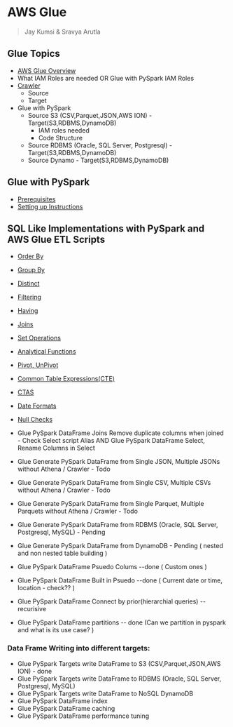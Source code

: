 # AWS Glue
> Jay Kumsi & Sravya Arutla

## Glue Topics
* [AWS Glue Overview](Intro.md)
* What IAM Roles are needed OR Glue with PySpark IAM Roles
* [Crawler](aws-glue-crawler.md)
   * Source
   * Target
* Glue with PySpark
    * Source S3 (CSV,Parquet,JSON,AWS ION) - Target(S3,RDBMS,DynamoDB)
        * IAM roles needed
        * Code Structure
    * Source RDBMS (Oracle, SQL Server, Postgresql) - Target(S3,RDBMS,DynamoDB) 
    * Source Dynamo - Target(S3,RDBMS,DynamoDB)

## Glue with PySpark
* [Prerequisites](prerequisites.md)
* [Setting up Instructions](set-up-instructions.md)
  
## SQL Like Implementations with PySpark and AWS Glue ETL Scripts

* [Order By](glue-pyspark-orderby.md)
* [Group By](glue-pyspark-groupby.md)
* [Distinct](glue-pyspark-distinct.md)
* [Filtering](glue-pyspark-condition.md)
* [Having](glue-pyspark-having.md)
* [Joins](glue-pyspark-joins.md)
* [Set Operations](glue-pyspark-set-operations.md)
* [Analytical Functions](glue-pyspark-analytical.md)
* [Pivot, UnPivot](glue-pyspark-pivot-unpivot.md)
* [Common Table Expressions(CTE)](glue-pyspark-cte.md)
* [CTAS](glue-pyspark-ctas.md)
* [Date Formats](glue-pyspark-date-formats.md)
* [Null Checks](glue-pyspark-null-checks.md)

  
* Glue PySpark DataFrame Joins Remove duplicate columns when joined - Check Select script Alias
  AND Glue PySpark DataFrame Select, Rename Columns in Select  
* Glue Generate PySpark DataFrame from Single JSON, Multiple JSONs without Athena / Crawler - Todo 
* Glue Generate PySpark DataFrame from Single CSV, Multiple CSVs without Athena / Crawler - Todo
* Glue Generate PySpark DataFrame from Single Parquet, Multiple Parquets without Athena / Crawler - Todo
* Glue Generate PySpark DataFrame from RDBMS (Oracle, SQL Server, Postgresql, MySQL) - Pending
* Glue Generate PySpark DataFrame from DynamoDB - Pending ( nested and non nested table building )


* Glue PySpark DataFrame Psuedo Colums --done ( Custom ones )
* Glue PySpark DataFrame Built in Psuedo --done ( Current date or time, location - check?? )
* Glue PySpark DataFrame Connect by prior(hierarchial queries) -- recurisive
* Glue PySpark DataFrame partitions -- done (Can we partition in pyspark and what is its use case? )

### Data Frame Writing into different targets:

* Glue PySpark Targets write DataFrame to S3 (CSV,Parquet,JSON,AWS ION) - done
* Glue PySpark Targets write DataFrame to RDBMS (Oracle, SQL Server, Postgresql, MySQL)
* Glue PySpark Targets write DataFrame to NoSQL DynamoDB
* Glue PySpark DataFrame index
* Glue PySpark DataFrame caching
* Glue PySpark DataFrame performance tuning

